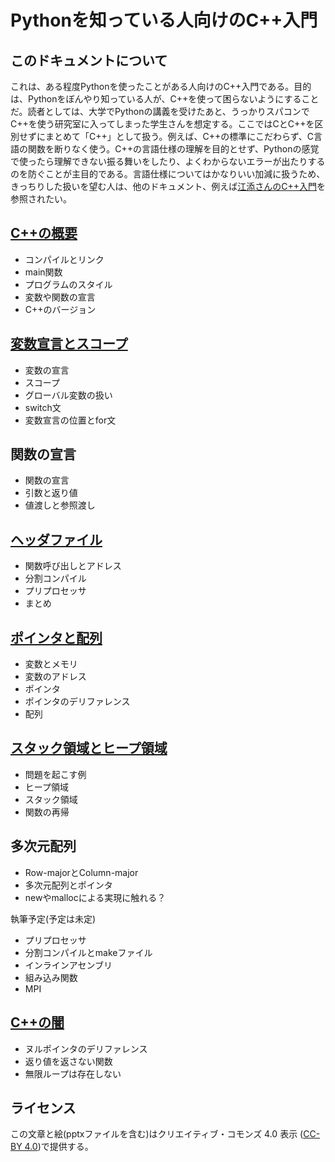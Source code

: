 # Pythonを知っている人向けのC++入門

## このドキュメントについて

これは、ある程度Pythonを使ったことがある人向けのC++入門である。目的は、Pythonをぼんやり知っている人が、C++を使って困らないようにすることだ。読者としては、大学でPythonの講義を受けたあと、うっかりスパコンでC++を使う研究室に入ってしまった学生さんを想定する。ここではCとC++を区別せずにまとめて「C++」として扱う。例えば、C++の標準にこだわらず、C言語の関数を断りなく使う。C++の言語仕様の理解を目的とせず、Pythonの感覚で使ったら理解できない振る舞いをしたり、よくわからないエラーが出たりするのを防ぐことが主目的である。言語仕様についてはかなりいい加減に扱うため、きっちりした扱いを望む人は、他のドキュメント、例えば[江添さんのC++入門](https://ezoeryou.github.io/cpp-intro/)を参照されたい。

## [C++の概要](about/README.md)

* コンパイルとリンク
* main関数
* プログラムのスタイル
* 変数や関数の宣言
* C++のバージョン

## [変数宣言とスコープ](scope/README.md)

* 変数の宣言
* スコープ
* グローバル変数の扱い
* switch文
* 変数宣言の位置とfor文

## 関数の宣言

* 関数の宣言
* 引数と返り値
* 値渡しと参照渡し

## [ヘッダファイル](header/README.md)

* 関数呼び出しとアドレス
* 分割コンパイル
* プリプロセッサ
* まとめ

## [ポインタと配列](pointer/README.md)

* 変数とメモリ
* 変数のアドレス
* ポインタ
* ポインタのデリファレンス
* 配列

## [スタック領域とヒープ領域](stack/README.md)

* 問題を起こす例
* ヒープ領域
* スタック領域
* 関数の再帰

## 多次元配列

* Row-majorとColumn-major
* 多次元配列とポインタ
* newやmallocによる実現に触れる？

執筆予定(予定は未定)

* プリプロセッサ
* 分割コンパイルとmakeファイル
* インラインアセンブリ
* 組み込み関数
* MPI

## [C++の闇](darkness/README.md)

* ヌルポインタのデリファレンス
* 返り値を返さない関数
* 無限ループは存在しない

## ライセンス

この文章と絵(pptxファイルを含む)はクリエイティブ・コモンズ 4.0 表示 ([CC-BY 4.0](https://creativecommons.org/licenses/by/4.0/))で提供する。

